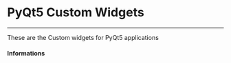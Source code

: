 # PyQt5 Custom Widgets
____________
These are the Custom widgets for PyQt5 applications

#### Informations
